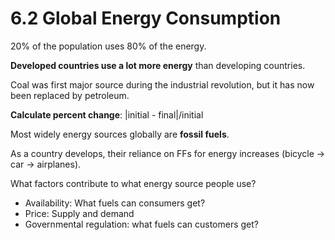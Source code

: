 # 6.2 Global Energy Consumption

20% of the population uses 80% of the energy.

**Developed countries use a lot more energy** than developing countries.

Coal was first major source during the industrial revolution, but it has now been replaced by petroleum.

**Calculate percent change**: |initial - final|/initial

Most widely energy sources globally are **fossil fuels**.

As a country develops, their reliance on FFs for energy increases (bicycle -> car -> airplanes).

What factors contribute to what energy source people use?
- Availability: What fuels can consumers get?
- Price: Supply and demand
- Governmental regulation: what fuels can customers get?

